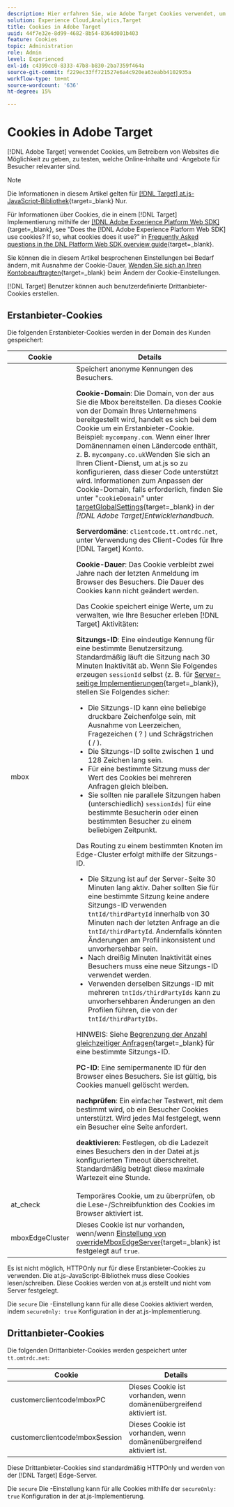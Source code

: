 ```yaml
---
description: Hier erfahren Sie, wie Adobe Target Cookies verwendet, um Website-Betreibern die Möglichkeit zu geben, zu testen, welche Online-Inhalte und Angebote für Besucher am relevantesten sind.
solution: Experience Cloud,Analytics,Target
title: Cookies in Adobe Target
uuid: 44f7e32e-8d99-4682-8b54-8364d001b403
feature: Cookies
topic: Administration
role: Admin
level: Experienced
exl-id: c4399cc0-8333-47b8-b830-2ba7359f464a
source-git-commit: f229ec33ff721527e6a4c920ea63eabb4102935a
workflow-type: tm+mt
source-wordcount: '636'
ht-degree: 15%

---
```


# Cookies in Adobe Target

[!DNL Adobe Target] verwendet Cookies, um Betreibern von Websites die Möglichkeit zu geben, zu testen, welche Online-Inhalte und -Angebote für Besucher relevanter sind.

>[!NOTE]
>
>Die Informationen in diesem Artikel gelten für [[!DNL Target] at.js-JavaScript-Bibliothek](https://experienceleague.adobe.com/docs/target-dev/developer/client-side/at-js-implementation/functions-overview/targetglobalsettings.html?lang=de){target=_blank} Nur.
>
>Für Informationen über Cookies, die in einem [!DNL Target] Implementierung mithilfe der [[!DNL Adobe Experience Platform Web SDK]](https://experienceleague.adobe.com/docs/experience-platform/edge/home.html?lang=de){target=_blank}, see "Does the [!DNL Adobe Experience Platform Web SDK] use cookies? If so, what cookies does it use?" in [Frequently Asked questions in the DNL Platform Web SDK overview guide](https://experienceleague.adobe.com/docs/experience-platform/edge/web-sdk-faq.html){target=_blank}.
>
>Sie können die in diesem Artikel besprochenen Einstellungen bei Bedarf ändern, mit Ausnahme der Cookie-Dauer. [Wenden Sie sich an Ihren Kontobeauftragten](https://experienceleague.adobe.com/docs/target/using/cmp-resources-and-contact-information.html?lang=de){target=_blank} beim Ändern der Cookie-Einstellungen.
>
>[!DNL Target] Benutzer können auch benutzerdefinierte Drittanbieter-Cookies erstellen.

## Erstanbieter-Cookies

Die folgenden Erstanbieter-Cookies werden in der Domain des Kunden gespeichert:

| Cookie | Details |
| --- | --- |
| mbox | Speichert anonyme Kennungen des Besuchers.<P>**Cookie-Domain**: Die Domain, von der aus Sie die Mbox bereitstellen. Da dieses Cookie von der Domain Ihres Unternehmens bereitgestellt wird, handelt es sich bei dem Cookie um ein Erstanbieter-Cookie. Beispiel: `mycompany.com`. Wenn einer Ihrer Domänennamen einen Ländercode enthält, z. B. `mycompany.co.uk`Wenden Sie sich an Ihren Client-Dienst, um at.js so zu konfigurieren, dass dieser Code unterstützt wird. Informationen zum Anpassen der Cookie-Domain, falls erforderlich, finden Sie unter &quot;`cookieDomain`&quot; unter [targetGlobalSettings](https://experienceleague.adobe.com/docs/target-dev/developer/client-side/at-js-implementation/functions-overview/targetglobalsettings.html?lang=de){target=_blank} in der *[!DNL Adobe Target]Entwicklerhandbuch*.<P>**Serverdomäne**: `clientcode.tt.omtrdc.net`, unter Verwendung des Client-Codes für Ihre [!DNL Target] Konto.<P>**Cookie-Dauer**: Das Cookie verbleibt zwei Jahre nach der letzten Anmeldung im Browser des Besuchers. Die Dauer des Cookies kann nicht geändert werden.<P>Das Cookie speichert einige Werte, um zu verwalten, wie Ihre Besucher erleben [!DNL Target] Aktivitäten:<P>**Sitzungs-ID**: Eine eindeutige Kennung für eine bestimmte Benutzersitzung. Standardmäßig läuft die Sitzung nach 30 Minuten Inaktivität ab. Wenn Sie Folgendes erzeugen `sessionId` selbst (z. B. für [Server-seitige Implementierungen](https://experienceleague.adobe.com/docs/target-dev/developer/server-side/server-side-overview.html?lang=de){target=_blank}), stellen Sie Folgendes sicher:<ul><li>Die Sitzungs-ID kann eine beliebige druckbare Zeichenfolge sein, mit Ausnahme von Leerzeichen, Fragezeichen ( ? ) und Schrägstrichen ( / ).</li><li>Die Sitzungs-ID sollte zwischen 1 und 128 Zeichen lang sein.</li><li>Für eine bestimmte Sitzung muss der Wert des Cookies bei mehreren Anfragen gleich bleiben.</li><li>Sie sollten nie parallele Sitzungen haben (unterschiedlich) `sessionIds`) für eine bestimmte Besucherin oder einen bestimmten Besucher zu einem beliebigen Zeitpunkt.</li></ul>Das Routing zu einem bestimmten Knoten im Edge-Cluster erfolgt mithilfe der Sitzungs-ID.<ul><li>Die Sitzung ist auf der Server-Seite 30 Minuten lang aktiv. Daher sollten Sie für eine bestimmte Sitzung keine andere Sitzungs-ID verwenden `tntId/thirdPartyId` innerhalb von 30 Minuten nach der letzten Anfrage an die `tntId/thirdPartyId`. Andernfalls könnten Änderungen am Profil inkonsistent und unvorhersehbar sein.</li><li>Nach dreißig Minuten Inaktivität eines Besuchers muss eine neue Sitzungs-ID verwendet werden.</li><li>Verwenden derselben Sitzungs-ID mit mehreren `tntIds/thirdPartyIds` kann zu unvorhersehbaren Änderungen an den Profilen führen, die von der `tntId/thirdPartyIDs`.</li></ul>HINWEIS: Siehe [Begrenzung der Anzahl gleichzeitiger Anfragen](https://experienceleague.adobe.com/docs/target/using/troubleshoot/target-limits.html?lang=de#content-delivery){target=_blank} für eine bestimmte Sitzungs-ID.<P>**PC-ID**: Eine semipermanente ID für den Browser eines Besuchers. Sie ist gültig, bis Cookies manuell gelöscht werden.<P>**nachprüfen**: Ein einfacher Testwert, mit dem bestimmt wird, ob ein Besucher Cookies unterstützt. Wird jedes Mal festgelegt, wenn ein Besucher eine Seite anfordert.<P>**deaktivieren**: Festlegen, ob die Ladezeit eines Besuchers den in der Datei at.js konfigurierten Timeout überschreitet. Standardmäßig beträgt diese maximale Wartezeit eine Stunde. |
| at_check | Temporäres Cookie, um zu überprüfen, ob die Lese-/Schreibfunktion des Cookies im Browser aktiviert ist. |
| mboxEdgeCluster | Dieses Cookie ist nur vorhanden, wenn/wenn [Einstellung von overrideMboxEdgeServer](https://experienceleague.adobe.com/docs/target-dev/developer/client-side/at-js-implementation/functions-overview/targetglobalsettings.html?lang=de){target=_blank} ist festgelegt auf `true`. |

Es ist nicht möglich, HTTPOnly nur für diese Erstanbieter-Cookies zu verwenden. Die at.js-JavaScript-Bibliothek muss diese Cookies lesen/schreiben. Diese Cookies werden von at.js erstellt und nicht vom Server festgelegt.

Die `secure` Die -Einstellung kann für alle diese Cookies aktiviert werden, indem `secureOnly: true` Konfiguration in der at.js-Implementierung.

## Drittanbieter-Cookies

Die folgenden Drittanbieter-Cookies werden gespeichert unter `tt.omtrdc.net`:

| Cookie | Details |
| --- | --- |
| customerclientcode!mboxPC | Dieses Cookie ist vorhanden, wenn domänenübergreifend aktiviert ist. |
| customerclientcode!mboxSession | Dieses Cookie ist vorhanden, wenn domänenübergreifend aktiviert ist. |

Diese Drittanbieter-Cookies sind standardmäßig HTTPOnly und werden von der [!DNL Target] Edge-Server.

Die `secure` Die -Einstellung kann für alle Cookies mithilfe der `secureOnly: true` Konfiguration in der at.js-Implementierung.